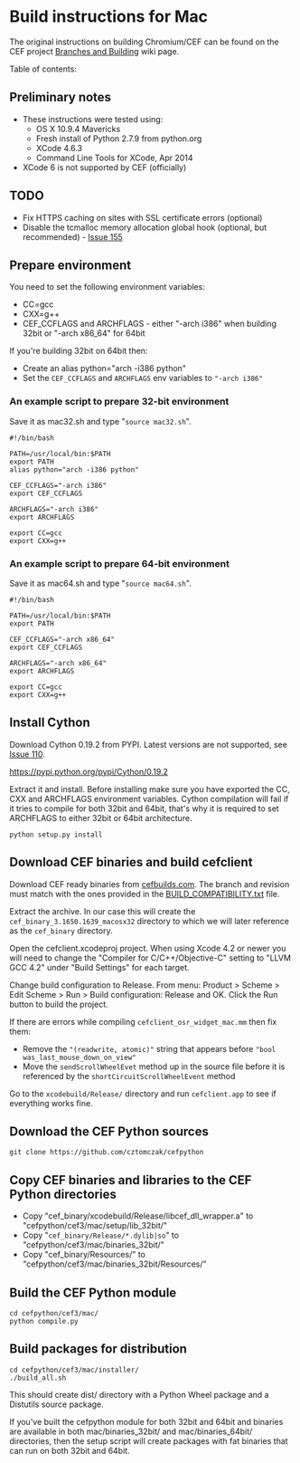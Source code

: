 # Build instructions for Mac #

The original instructions on building Chromium/CEF can be found on the CEF project [Branches and Building](https://bitbucket.org/chromiumembedded/cef/wiki/BranchesAndBuilding) wiki page.

Table of contents:


## Preliminary notes ##

  * These instructions were tested using:
    * OS X 10.9.4 Mavericks
    * Fresh install of Python 2.7.9 from python.org
    * XCode 4.6.3
    * Command Line Tools for XCode, Apr 2014
  * XCode 6 is not supported by CEF (officially)

## TODO ##

  * Fix HTTPS caching on sites with SSL certificate errors (optional)
  * Disable the tcmalloc memory allocation global hook (optional, but recommended) - [Issue 155](../issues/155)

## Prepare environment ##

You need to set the following environment variables:
  * CC=gcc
  * CXX=g++
  * CEF\_CCFLAGS and ARCHFLAGS - either "-arch i386" when building 32bit or "-arch x86\_64" for 64bit

If you're building 32bit on 64bit then:
  * Create an alias python="arch -i386 python"
  * Set the `CEF_CCFLAGS` and `ARCHFLAGS` env variables to `"-arch i386"`

### An example script to prepare 32-bit environment ###

Save it as mac32.sh and type "`source mac32.sh`".

```
#!/bin/bash

PATH=/usr/local/bin:$PATH
export PATH
alias python="arch -i386 python"

CEF_CCFLAGS="-arch i386"
export CEF_CCFLAGS

ARCHFLAGS="-arch i386"
export ARCHFLAGS

export CC=gcc
export CXX=g++
```

### An example script to prepare 64-bit environment ###

Save it as mac64.sh and type "`source mac64.sh`".

```
#!/bin/bash

PATH=/usr/local/bin:$PATH
export PATH

CEF_CCFLAGS="-arch x86_64"
export CEF_CCFLAGS

ARCHFLAGS="-arch x86_64"
export ARCHFLAGS

export CC=gcc
export CXX=g++
```


## Install Cython ##

Download Cython 0.19.2 from PYPI. Latest versions are not supported, see [Issue 110](../issues/110).

https://pypi.python.org/pypi/Cython/0.19.2

Extract it and install. Before installing make sure you have exported the CC, CXX and ARCHFLAGS environment variables. Cython compilation will fail if it tries to compile for both 32bit and 64bit, that's why it is required to set ARCHFLAGS to either 32bit or 64bit architecture.

```
python setup.py install
```

## Download CEF binaries and build cefclient ##

Download CEF ready binaries from [cefbuilds.com](http://cefbuilds.com/). The branch and revision must match with the ones provided in the [BUILD\_COMPATIBILITY.txt](../blob/master/cefpython/cef3/BUILD_COMPATIBILITY.txt) file.

Extract the archive. In our case this will create the `cef_binary_3.1650.1639_macosx32` directory to which we will later reference as the `cef_binary` directory.

Open the cefclient.xcodeproj project. When using Xcode 4.2 or newer you will need to change the "Compiler for C/C++/Objective-C" setting to "LLVM GCC 4.2" under "Build Settings" for each target.

Change build configuration to Release. From menu: Product > Scheme > Edit Scheme > Run > Build configuration: Release and OK. Click the Run button to build the project.

If there are errors while compiling `cefclient_osr_widget_mac.mm` then fix them:
  * Remove the `"(readwrite, atomic)"` string that appears before `"bool was_last_mouse_down_on_view"`
  * Move the `sendScrollWheelEvet` method up in the source file before it is referenced by the `shortCircuitScrollWheelEvent` method

Go to the `xcodebuild/Release/` directory and run `cefclient.app` to see if everything works fine.

## Download the CEF Python sources ##

```
git clone https://github.com/cztomczak/cefpython
```

## Copy CEF binaries and libraries to the CEF Python directories ##

  * Copy "cef\_binary/xcodebuild/Release/libcef\_dll\_wrapper.a" to "cefpython/cef3/mac/setup/lib\_32bit/"
  * Copy "`cef_binary/Release/*.dylib|so`" to "cefpython/cef3/mac/binaries\_32bit/"
  * Copy "cef\_binary/Resources/" to "cefpython/cef3/mac/binaries\_32bit/Resources/"

## Build the CEF Python module ##

```
cd cefpython/cef3/mac/
python compile.py
```

## Build packages for distribution ##

```
cd cefpython/cef3/mac/installer/
./build_all.sh
```

This should create dist/ directory with a Python Wheel package and a Distutils source package.

If you've built the cefpython module for both 32bit and 64bit and binaries are available in both mac/binaries\_32bit/ and mac/binaries\_64bit/ directories, then the setup script will create packages with fat binaries that can run on both 32bit and 64bit.